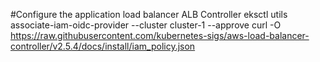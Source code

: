 #Configure the application load balancer
ALB Controller
eksctl utils associate-iam-oidc-provider --cluster cluster-1 --approve
curl -O https://raw.githubusercontent.com/kubernetes-sigs/aws-load-balancer-controller/v2.5.4/docs/install/iam_policy.json
